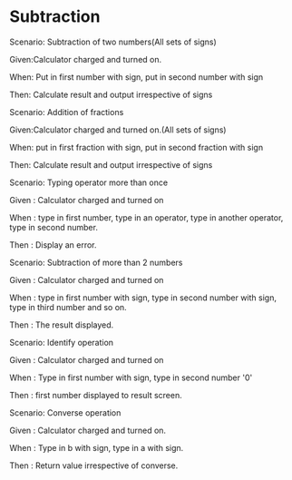 # Subtraction 

Scenario: Subtraction of two numbers(All sets of signs)

Given:Calculator charged and turned on.

When: Put in first number with sign, put in second number with sign

Then: Calculate result and output irrespective of signs

Scenario: Addition of fractions

Given:Calculator charged and turned on.(All sets of signs)

When: put in first fraction with sign, put in second fraction with sign

Then: Calculate result and output irrespective of signs

Scenario: Typing operator more than once

Given : Calculator charged and turned on

When : type in first number, type in an operator, type in another
operator, type in second number.

Then : Display an error.

Scenario: Subtraction of more than 2 numbers

Given : Calculator charged and turned on

When : type in first number with sign, type in second number with
sign, type in third number and so on.

Then : The result displayed.

Scenario: Identify operation

Given : Calculator charged and turned on

When : Type in first number with sign, type in second number '0'

Then : first number displayed to result screen.

Scenario: Converse operation

Given : Calculator charged and turned on.

When : Type in b with sign, type in a with sign.

Then : Return value irrespective of converse.
